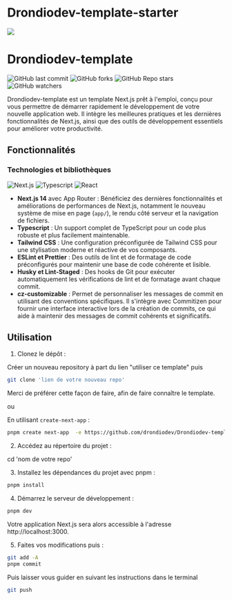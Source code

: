 # Drondiodev-template-starter

![](https://visitor-badge.laobi.icu/badge?page_id=drondiodev.drondiodev-template-starter)

# Drondiodev-template

![GitHub last commit](https://img.shields.io/github/last-commit/drondiodev/Drondiodev-template)
![GitHub forks](https://img.shields.io/github/forks/drondiodev/Drondiodev-template)
![GitHub Repo stars](https://img.shields.io/github/stars/drondiodev/Drondiodev-template)
![GitHub watchers](https://img.shields.io/github/watchers/drondiodev/Drondiodev-template)

Drondiodev-template est un template Next.js prêt à l'emploi, conçu pour vous
permettre de démarrer rapidement le développement de votre nouvelle application
web. Il intègre les meilleures pratiques et les dernières fonctionnalités de
Next.js, ainsi que des outils de développement essentiels pour améliorer votre
productivité.

## Fonctionnalités

### Technologies et bibliothèques

![Next.js](https://img.shields.io/badge/next.js-000000?style=for-the-badge&logo=nextdotjs&logoColor=white)
![Typescript](https://img.shields.io/badge/Typescript-007acc?style=for-the-badge&labelColor=black&logo=typescript&logoColor=007acc)
![React](https://img.shields.io/badge/-React-61DBFB?style=for-the-badge&labelColor=black&logo=react&logoColor=61DBFB)

- **Next.js 14** avec App Router : Bénéficiez des dernières fonctionnalités et
  améliorations de performances de Next.js, notamment le nouveau système de mise
  en page (`app/`), le rendu côté serveur et la navigation de fichiers.
- **Typescript** : Un support complet de TypeScript pour un code plus robuste et
  plus facilement maintenable.
- **Tailwind CSS** : Une configuration préconfigurée de Tailwind CSS pour une
  stylisation moderne et réactive de vos composants.
- **ESLint et Prettier** : Des outils de lint et de formatage de code
  préconfigurés pour maintenir une base de code cohérente et lisible.
- **Husky et Lint-Staged** : Des hooks de Git pour exécuter automatiquement les
  vérifications de lint et de formatage avant chaque commit.
- **cz-customizable** : Permet de personnaliser les messages de commit en
  utilisant des conventions spécifiques. Il s'intègre avec Commitizen pour
  fournir une interface interactive lors de la création de commits, ce qui aide
  à maintenir des messages de commit cohérents et significatifs.

## Utilisation

1. Clonez le dépôt :

Créer un nouveau repository à part du lien "utiliser ce template" puis

```bash
git clone 'lien de votre nouveau repo'
```

Merci de préférer cette façon de faire, afin de faire connaître le template.

ou

En utilisant `create-next-app` :

```bash
pnpm create next-app  -e https://github.com/drondiodev/Drondiodev-template-starter ts-pnpm
```

2. Accédez au répertoire du projet :

cd 'nom de votre repo'

3. Installez les dépendances du projet avec pnpm :

```bash
pnpm install
```

4. Démarrez le serveur de développement :

```bash
pnpm dev
```

Votre application Next.js sera alors accessible à l'adresse
http://localhost:3000.

5. Faites vos modifications puis :

```bash
git add -A
pnpm commit
```

Puis laisser vous guider en suivant les instructions dans le terminal

```bash
git push
```
